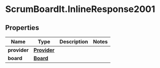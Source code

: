 # ScrumBoardIt.InlineResponse2001

## Properties
Name | Type | Description | Notes
------------ | ------------- | ------------- | -------------
**provider** | [**Provider**](Provider.md) |  | 
**board** | [**Board**](Board.md) |  | 


